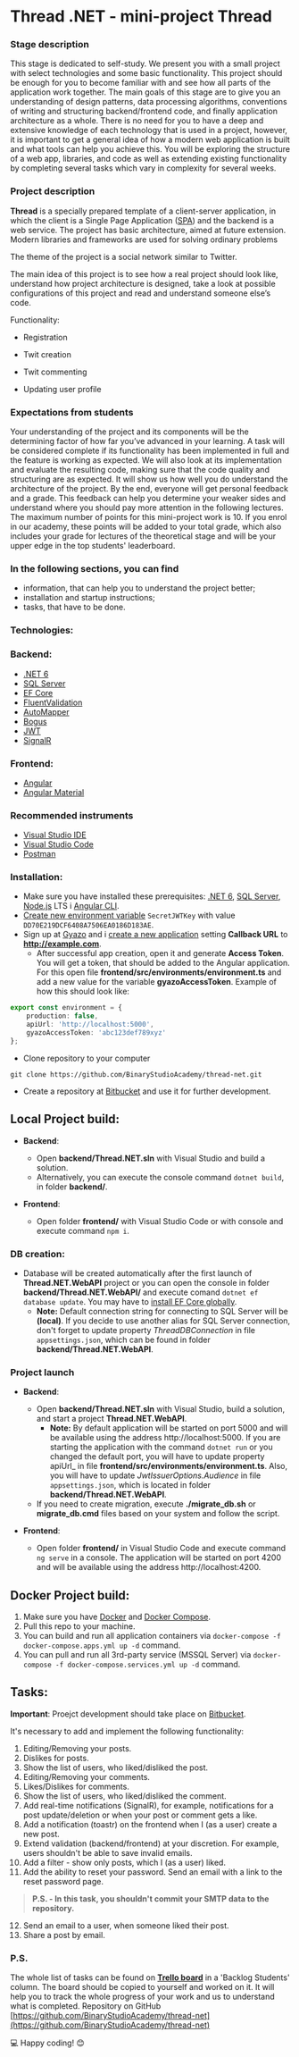 # Thread .NET - mini-project Thread

### Stage description

This stage is dedicated to self-study. We present you with a small project with select technologies and some basic functionality. This project should be enough for you to become familiar with and see how all parts of the application work together. The main goals of this stage are to give you an understanding of design patterns, data processing algorithms, conventions of writing and structuring backend/frontend code, and finally application architecture as a whole. There is no need for you to have a deep and extensive knowledge of each technology that is used in a project, however, it is important to get a general idea of how a modern web application is built and what tools can help you achieve this. You will be exploring the structure of a web app, libraries, and code as well as extending existing functionality by completing several tasks which vary in complexity for several weeks.

### Project description

**Thread** is a specially prepared template of a client-server application, in which the client is a Single Page Application ([SPA](https://en.wikipedia.org/wiki/Single-page_application)) and the backend is a web service. The project has basic architecture, aimed at future extension. Modern libraries and frameworks are used for solving ordinary problems

The theme of the project is a social network similar to Twitter.

The main idea of this project is to see how a real project should look like, understand how project architecture is designed, take a look at possible configurations of this project and read and understand someone else’s code.

Functionality:

* Registration

* Twit creation

* Twit commenting

* Updating user profile

### Expectations from students

Your understanding of the project and its components will be the determining factor of how far you’ve advanced in your learning. A task will be considered complete if its functionality has been implemented in full and the feature is working as expected. We will also look at its implementation and evaluate the resulting code, making sure that the code quality and structuring are as expected. It will show us how well you do understand the architecture of the project. By the end, everyone will get personal feedback and a grade. This feedback can help you determine your weaker sides and understand where you should pay more attention in the following lectures. The maximum number of points for this mini-project work is 10. If you enrol in our academy, these points will be added to your total grade, which also includes your grade for lectures of the theoretical stage and will be your upper edge in the top students' leaderboard.

### In the following sections, you can find

- information, that can help you to understand the project better;
- installation and startup instructions;
- tasks, that have to be done.


### Technologies:

### Backend:
- [.NET 6](https://dotnet.microsoft.com/download)
- [SQL Server](https://www.microsoft.com/sql-server/sql-server-downloads)
- [EF Core](https://docs.microsoft.com/ef/core)
- [FluentValidation](https://github.com/JeremySkinner/FluentValidation)
- [AutoMapper](https://github.com/AutoMapper/AutoMapper)
- [Bogus](https://github.com/bchavez/Bogus)
- [JWT](https://jwt.io)
- [SignalR](https://dotnet.microsoft.com/apps/aspnet/real-time)

### Frontend:
- [Angular](https://angular.io)
- [Angular Material](https://material.angular.io)

### Recommended instruments
- [Visual Studio IDE](https://visualstudio.microsoft.com/vs)
- [Visual Studio Code](https://code.visualstudio.com)
- [Postman](https://www.getpostman.com)

### Installation:
- Make sure you have installed these prerequisites: [.NET 6](https://dotnet.microsoft.com/download), [SQL Server](https://www.microsoft.com/sql-server/sql-server-downloads), [Node.js](https://nodejs.org/en/) LTS і [Angular CLI](https://angular.io/cli).
- [Create new environment variable](https://www.twilio.com/blog/2017/01/how-to-set-environment-variables.html) `SecretJWTKey` with value `DD70E219DCF6408A7506EA0186D183AE`.
- Sign up at [Gyazo](https://gyazo.com/signup) and і [create a new application](https://gyazo.com/oauth/applications) setting **Callback URL** to **http://example.com**.
  - After successful app creation, open it and generate **Access Token**. You will get a token, that should be added to the Angular application. For this open file **frontend/src/environments/environment.ts** and add a new value for the variable **gyazoAccessToken**. Example of how this should look like:
```typescript
export const environment = {
    production: false,
    apiUrl: 'http://localhost:5000',
    gyazoAccessToken: 'abc123def789xyz'
};
```

- Clone repository to your computer
```
git clone https://github.com/BinaryStudioAcademy/thread-net.git
```
- Create a repository at [Bitbucket](https://bitbucket.org/) and use it for further development.

## Local Project build:
- **Backend**:
  - Open **backend/Thread.NET.sln** with Visual Studio and build a solution.
  - Alternatively, you can execute the console command `dotnet build`, in folder **backend/**.

- **Frontend**:
  - Open folder **frontend/** with Visual Studio Code or with console and execute command `npm i`.

### DB creation:
- Database will be created automatically after the first launch of **Thread.NET.WebAPI** project or you can open the console in folder **backend/Thread.NET.WebAPI/** and execute comand `dotnet ef database update`. You may have to  [install EF Core globally](https://www.microsoft.com/sql-server/sql-server-downloads).
  - **Note:** Default connection string for connecting to SQL Server will be **(local)**. If you decide to use another alias for SQL Server connection, don't forget to update property  _ThreadDBConnection_ in file `appsettings.json`, which can be found in folder **backend/Thread.NET.WebAPI**.

### Project launch
- **Backend**:
  - Open **backend/Thread.NET.sln** with Visual Studio, build a solution, and start a project **Thread.NET.WebAPI**.
    - **Note:** By default application will be started on port 5000 and will be available using the address http://localhost:5000. If you are starting the application with the command `dotnet run` or you changed the default port, you will have to update property apiUrl_ in file **frontend/src/environments/environment.ts**. Also, you will have to update _JwtIssuerOptions.Audience_ in file `appsettings.json`, which is located in folder **backend/Thread.NET.WebAPI**.
  - If you need to create migration, execute **./migrate_db.sh** or **migrate_db.cmd** files based on your system and follow the script.

- **Frontend**:
  - Open folder **frontend/** in Visual Studio Code and execute command `ng serve` in a console. The application will be started on port 4200 and will be available using the address http://localhost:4200.


## Docker Project build:

1. Make sure you have [Docker](https://www.docker.com) and [Docker Compose](https://docs.docker.com/compose/install).
2. Pull this repo to your machine.
3. You can build and run all application containers via `docker-compose -f docker-compose.apps.yml up -d` command.
4. You can pull and run all 3rd-party service (MSSQL Server) via `docker-compose -f docker-compose.services.yml up -d` command.

## Tasks:

**Important**: Proejct development should take place on [Bitbucket](https://bitbucket.org/).

It's necessary to add and implement the following functionality:

1. Editing/Removing your posts.
2. Dislikes for posts.
3. Show the list of users, who liked/disliked the post.
4. Editing/Removing your comments.
5. Likes/Dislikes for comments.
6. Show the list of users, who liked/disliked the comment.
7. Add real-time notifications (SignalR), for example, notifications for a post update/deletion or when your post or comment gets a like.
8. Add a notification (toastr) on the frontend when I (as a user) create a new post.
9. Extend validation (backend/frontend) at your discretion. For example, users shouldn't be able to save invalid emails.
10. Add a filter - show only posts, which I (as a user) liked.
11. Add the ability to reset your password. Send an email with a link to the reset password page.
> **P.S. - In this task, you shouldn't commit your SMTP data to the repository.**
12. Send an email to a user, when someone liked their post.
13. Share a post by email.
### P.S.
The whole list of tasks can be found on [**Trello board**](https://trello.com/b/UsQjeMN9 "**Trello**") in a 'Backlog Students' column. The board should be copied to yourself and worked on it. It will help you to track the whole progress of your work and us to understand what is completed. Repository on GitHub [https://github.com/BinaryStudioAcademy/thread-net](https://github.com/BinaryStudioAcademy/thread-net)

  💻 Happy coding! 😊
